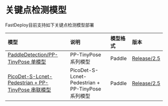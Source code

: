 # 关键点检测模型

FastDeploy目前支持如下关键点检测模型部署

| 模型 | 说明 | 模型格式 | 版本 |
| :--- | :--- | :------- | :--- |
| [PaddleDetection/PP-TinyPose 单模型](./tiny_pose) | PP-TinyPose 系列模型 | Paddle | [Release/2.5](https://github.com/PaddlePaddle/PaddleDetection/tree/release/2.5/configs/keypoint/tiny_pose) |
| [PicoDet-S-Lcnet-Pedestrian + PP-TinyPose 串联模型](./det_keypoint_unite) | PicoDet-S-Lcnet-Pedestrian + PP-TinyPose 系列模型 | Paddle |[Release/2.5](https://github.com/PaddlePaddle/PaddleDetection/tree/release/2.5/configs/keypoint/tiny_pose) |

